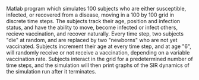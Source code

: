 Matlab program which simulates 100 subjects who are either susceptible, infected, or recovered from a disease,
moving in a 100 by 100 grid in discrete time steps. The subjects track their age, position and infection status, and have the ability to
move, become infected or infect others, recieve vaccination, and recover naturally. Every time step, two subjects "die" at random, and are
replaced by two "newborns" who are not yet vaccinated. Subjects increment their age at every time step, and at age "6", will randomly
receive or not receive a vaccination, depending on a variable vaccination rate. Subjects interact in the grid for a predetermined number
of time steps, and the simulation will then print graphs of the SIR dynamics of the simulation run after it terminates. 
